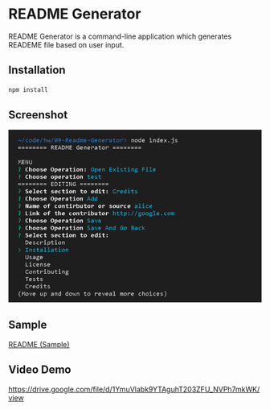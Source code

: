 # README Generator
README Generator is a command-line application which generates READEME file based on user input.

## Installation
```bash
npm install
```

## Screenshot
![menu](./screenshot/menu.png)

## Sample
[README (Sample)](./generate/test/README.md)

## Video Demo
https://drive.google.com/file/d/1YmuVlabk9YTAguhT203ZFU_NVPh7mkWK/view